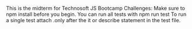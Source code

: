 This is the midterm for Technosoft JS Bootcamp
Challenges:
    Make sure to npm install before you begin.
    You can run all tests with npm run test
    To run a single test attach .only after the it or describe statement in the test file.
    